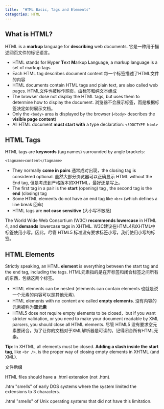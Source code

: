 ```yaml
---
title:  "HTML Basic, Tags and Elements"
categories: HTML
---
```

## What is HTML?

HTML is a **markup** language for **describing** web documents. 它是一种用于描述网页文件的标记语言。

+ HTML stands for **H**yper **T**ext **M**arkup **L**anguage, a markup language is a set of markup tags
+ Each HTML tag describes document content 每一个标签描述了HTML文件的内容
+ HTML documents contain HTML tags and plain text, are also called web pages. HTML文件也被称作网页，由标签和纯文本组成
+ The browser dose not display the HTML tags, but uses them to determine how to display the document. 浏览器不会展示标签，而是根据标签决定如何展示文档。
+ Only the `<body>` area is displayed by the browser (`<body>` describes the **visible page content**)
+ All HTML document **must start with** a type declaration: `<!DOCTYPE html>`

<!--more-->

## HTML Tags

HTML tags are **keywords** (tag names) surrounded by angle brackets:

    <tagname>content</tagname>

+ They normally **come in pairs** 通常成对出现，the closing tag is considered optional. 虽然大部分浏览器可以正确显示 HTML without the End tag, 但是考虑到严格版本的XHTML，最好还是写上。
+ The first tag in a pair is the **start** (opening) tag , the second tag is the **end** (closing) tag
+ Some HTML elements do not have an end tag like `<br>` (which defines a line break 回车)
+ HTML tags are **not case sensitive** (大小写不敏感)

The World Wide Web Consortium (W3C) **recommends lowercase** in HTML 4, and **demands** lowercase tags in XHTML.
W3C建议在HTML4和XHTML中标签使用小写。因此，尽管 HTML5 标准没有要求标签小写，我们使用小写的标签。

## HTML Elements

Strictly speaking, an HTML **element** is everything between the start tag and the end tag, including the tags. HTML元素指的是在开标签和闭合标签之间所有的东西，包括这两个标签。

+ HTML elements can be nested (elements can contain elements 也就是说一个元素的内容可以是其他元素).
+ HTML elements with no content are called **empty elements**. 没有内容的元素被称为**空元素**
+ HTML5 dose not require empty elements to be closed，but if you want stricter validation, or you need to make your document readable by XML parsers, you should close all HTML elements. 尽管 HTML5 没有要求空元素要闭合，为了让你的文档对于XML解析器是可读的，记得闭合所有HTML元素。

**Tip**: In XHTML, all elements must be closed. **Adding a slash inside the start tag**, like `<br />`, is the proper way of closing empty elements in XHTML (and XML).

文件后缀

HTML files should have a .html extension (not .htm).

.htm "smells" of early DOS systems where the system limited the extensions to 3 characters.

.html "smells" of Unix operating systems that did not have this limitation.
